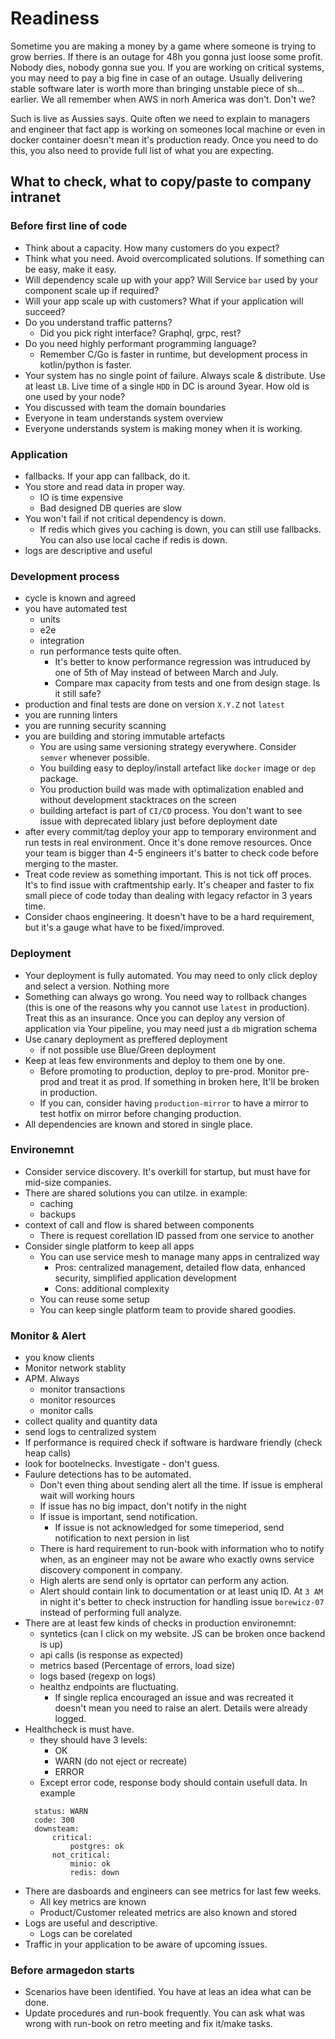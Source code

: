 # Readiness

Sometime you are making a money by a game where someone is trying to grow berries. If there is an outage for 48h you gonna just loose some profit. Nobody dies, nobody gonna sue you. If you are working on critical systems, you may need to pay a big fine in case of an outage. Usually delivering stable software later is worth more than bringing unstable piece of sh... earlier. We all remember when AWS in norh America was don't. Don't we?

Such is live as Aussies says. Quite often we need to explain to managers and engineer that fact app is working on someones local machine or even in docker container doesn't mean it's production ready. Once you need to do this, you also need to provide full list of what you are expecting.

## What to check, what to copy/paste to company intranet

### Before first line of code

* Think about a capacity. How many customers do you expect?
* Think what you need. Avoid overcomplicated solutions. If something can be easy, make it easy.
* Will dependency scale up with your app? Will Service `bar` used by your component scale up if required?
* Will your app scale up with customers? What if your application will succeed? 
* Do you understand traffic patterns?
  * Did you pick right interface? Graphql, grpc, rest?
* Do you need highly performant programming language?
  * Remember C/Go is faster in runtime, but development process in kotlin/python is faster.
* Your system has no single point of failure. Always scale & distribute. Use at least `LB`. Live time of a single `HDD` in DC is around 3year. How old is one used by your node?
* You discussed with team the domain boundaries
* Everyone in team understands system overview
* Everyone understands system is making money when it is working.

### Application

* fallbacks. If your app can fallback, do it.
* You store and read data in proper way.
  * IO is time expensive
  * Bad designed DB queries are slow
* You won't fail if not critical dependency is down.
  * If redis which gives you caching is down, you can still use fallbacks. You can also use local cache if redis is down.
* logs are descriptive and useful
 

### Development process

* cycle is known and agreed
* you have automated test
  * units
  * e2e
  * integration
  * run performance tests quite often.
    * It's better to know performance regression was intruduced by one of 5th of May instead of between March and July.
    * Compare max capacity from tests and one from design stage. Is it still safe?
* production and final tests are done on version `X.Y.Z` not `latest`
* you are running linters
* you are running security scanning
* you are building and storing immutable artefacts
  * You are using same versioning strategy everywhere. Consider `semver` whenever possible.
  * You building easy to deploy/install artefact like `docker` image or `dep` package.
  * You production build was made with optimalization enabled and without development stacktraces on the screen
  * building artefact is part of `CI/CD` process. You don't want to see issue with deprecated liblary just before deployment date
* after every commit/tag deploy your app to temporary environment and run tests in real environment. Once it's done remove resources. Once your team is bigger than 4-5 engineers it's batter to check code before merging to the master.
* Treat code review as something important. This is not tick off proces. It's to find issue with craftmentship early. It's cheaper and faster to fix small piece of code today than dealing with legacy refactor in 3 years time.
* Consider chaos engineering. It doesn't have to be a hard requirement, but it's a gauge what have to be fixed/improved.

### Deployment

* Your deployment is fully automated. You may need to only click deploy and select a version. Nothing more 
* Something can always go wrong. You need way to rollback changes (this is one of the reasons why you cannot use `latest` in production). Treat this as an insurance. Once you can deploy any version of application via Your pipeline, you may need just a `db` migration schema
* Use canary deployment as preffered deployment
  * if not possible use Blue/Green deployment
* Keep at leas few environments and deploy to them one by one.
  * Before promoting to production, deploy to pre-prod. Monitor pre-prod and treat it as prod. If something in broken here, It'll be broken in production.
  * If you can, consider having `production-mirror` to have a mirror to test hotfix on mirror before changing production.
* All dependencies are known and stored in single place.

### Environemnt

* Consider service discovery. It's overkill for startup, but must have for mid-size companies.
* There are shared solutions you can utilze. in example:
  * caching
  * backups
* context of call and flow is shared between components
  * There is request corellation ID passed from one service to another
* Consider single platform to keep all apps
  * You can use service mesh to manage many apps in centralized way
    * Pros: centralized management, detailed flow data, enhanced security, simplified application development
    * Cons: additional complexity
  * You can reuse some setup
  * You can keep single platform team to provide shared goodies.

### Monitor & Alert

* you know clients
* Monitor network stablity
* APM. Always
  * monitor transactions
  * monitor resources
  * monitor calls
* collect quality and quantity data
* send logs to centralized system
* If performance is required check if software is hardware friendly (check heap calls)
* look for bootelnecks. Investigate - don't guess.
* Faulure detections has to be automated.
  * Don't even thing about sending alert all the time. If issue is empheral wait will working hours
  * If issue has no big impact, don't notify in the night
  * If issue is important, send notification.
    * If issue is not acknowledged for some timeperiod, send notification to next persion in list
  * There is hard requirement to run-book with information who to notify when, as an engineer may not be aware who exactly owns service discovery component in company.
  * High alerts are send only is oprtator can perform any action.
  * Alert should contain link to documentation or at least uniq ID. At `3 AM` in night it's better to check instruction for handling issue `borewicz-07` instead of performing full analyze.
* There are at least few kinds of checks in production environemnt:
  * syntetics (can I click on my website. JS can be broken once backend is up)
  * api calls (is response as expected)
  * metrics based (Percentage of errors, load size)
  * logs based (regexp on logs)
  * healthz endpoints are fluctuating.
    * If single replica encouraged an issue and was recreated it doesn't mean you need to raise an alert. Details were already logged.
* Healthcheck is must have.
  * they should have 3 levels:
    * OK
    * WARN (do not eject or recreate)
    * ERROR
  * Except error code, response body should contain usefull data. In example
  ```
    status: WARN
    code: 300
    downsteam:
        critical:
            postgres: ok
        not_critical:
            minio: ok
            redis: down
    ```
* There are dasboards and engineers can see metrics for last few weeks.
    * All key metrics are known
    * Product/Customer releated metrics are also known and stored  
* Logs are useful and descriptive.
    * Logs can be corelated  
* Traffic in your application to be aware of upcoming issues.

### Before armagedon starts

* Scenarios have been identified. You have at leas an idea what can be done.
* Update procedures and run-book frequently. You can ask what was wrong with run-book on retro meeting and fix it/make tasks.